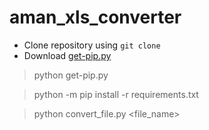 # aman_xls_converter

- Clone repository using `git clone`
- Download [get-pip.py](https://bootstrap.pypa.io/get-pip.py)

> python get-pip.py

> python -m pip install -r requirements.txt

> python convert_file.py <file_name>
